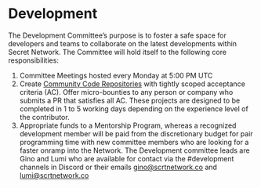 # Development

The Development Committee’s purpose is to foster a safe space for developers and teams to collaborate on the latest developments within Secret Network. The Committee will hold itself to the following core responsibilities:

1. Committee Meetings hosted every Monday at 5:00 PM UTC
2. Create [Community Code Repositories](../../../funding/ccr-and-ccbl.md) with tightly scoped acceptance criteria (AC). Offer micro-bounties to any person or company who submits a PR that satisfies all AC. These projects are designed to be completed in 1 to 5 working days depending on the experience level of the contributor.
3. Appropriate funds to a Mentorship Program, whereas a recognized development member will be paid from the discretionary budget for pair programming time with new committee members who are looking for a faster onramp into the Network. The Development committee leads are Gino and Lumi who are available for contact via the #development channels in Discord or their emails gino@scrtnetwork.co and lumi@scrtnetwork.co
